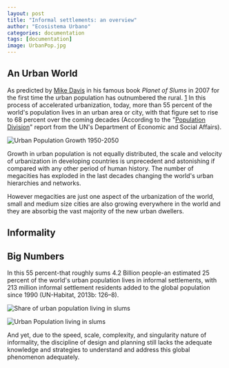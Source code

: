 ```yaml
---
layout: post
title: "Informal settlements: an overview"
author: "Ecosistema Urbano"
categories: documentation
tags: [documentation]
image: UrbanPop.jpg
---
```


## An Urban World
As predicted by [Mike Davis](https://en.wikipedia.org/wiki/Mike_Davis_(scholar)) in his famous book _Planet of Slums_ in 2007 for the first time the urban population has outnumbered the rural. [1][1] In this process of accelerated urbanization, today, more than 55 percent of the world's population lives in an urban area or city, with that figure set to rise to 68 percent over the coming decades (According to the "[Population Division](https://population.un.org/wpp/)" report from the UN's Department of Economic and Social Affairs).

![Urban Population Growth 1950-2050](/Slums/assets/img/Urban-Population-Growth-1950-to-2050.gif "Urban Population Growth 1950 to 2050")

Growth in urban population is not equally distributed, the scale and velocity of urbanization in developing countries is unprecedent and astonishing if compared with any other period of human history. The number of megacities has exploded in the last decades changing the world's urban hierarchies and networks. 

However megacities are just one aspect of the urbanization of the world, small and medium size cities are also growing everywhere in the world and they are absorbig the vast majority of the new urban dwellers. 

## Informality

## Big Numbers
In this 55 percent-that roughly sums 4.2 Billion people-an estimated 25 percent of the world's urban population lives in informal settlements, with 213 million informal settlement residents added to the global population since 1990 (UN-Habitat, 2013b: 126–8). 

![Share of urban population living in slums](/Slums/assets/img/Share-of-urban-population-living-in-slums-GIF.gif "Share of urban population living in slums")

![Urban Population living in slums](/Slums/assets/img/Urban-Slums-Population-GIF.gif "Urban Population living in slums")

And yet, due to the speed, scale, complexity, and singularity nature of informality, the discipline of design and planning still lacks the adequate knowledge and strategies to understand and address this global phenomenon adequately.


[1]: https://data.worldbank.org/indicator/sp.urb.totl.in.zs?end=2018&start=1960&view=chart